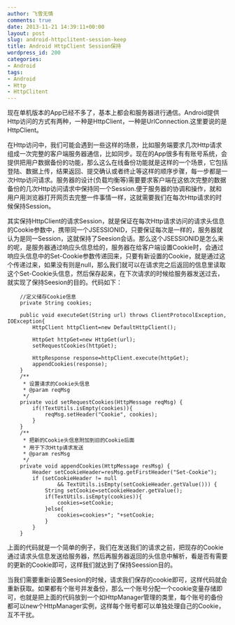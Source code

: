 ```yaml
---
author: 飞雪无情
comments: true
date: 2013-11-21 14:39:11+00:00
layout: post
slug: android-httpclitent-session-keep
title: Android HttpClient Session保持
wordpress_id: 200
categories:
- Android
tags:
- Android
- Http
- HttpClitent
---
```


现在单机版本的App已经不多了，基本上都会和服务器进行通信。Android提供Http访问的方式有两种，一种是HttpClient，一种是UrlConnection.这里要说的是HttpClient。

在Http访问中，我们可能会遇到一些这样的场景，比如服务端要求几次Http请求组成一次完整的客户端服务器通信，比如同步。现在的App很多有有账号系统，会提供把用户数据备份的功能，那么这么在线备份功能就是这样的一个场景，它包括登陆、数据上传，结果返回、提交确认或者终止等这样的顺序步骤，每一步都是一次Http访问请求。服务器的设计(负载均衡等)需要要求客户端在这依次完整的数据备份的几次Http访问请求中保持同一个Session.便于服务器的协调和操作，就和用户用浏览器打开网页去完整一件事情一样，这就需要我们在每次Http请求的时候保持Session。

其实保持HttpClient的请求Session，就是保证在每次Http请求访问的请求头信息的Cookie参数中，携带同一个JSESSIONID，只要保证每次是一样的，服务器就认为是同一Session，这就保持了Seesion会话。那么这个JSESSIONID是怎么来的呢，是服务器通过响应头信息给的，服务器在给客户端设置Cookie时，会通过响应头信息中的Set-Cookie参数传递回来，只要有新设置的Cookie，就是通过这个传递过来，如果没有则是null，那么我们就可以在请求完之后返回的信息里读取这个Set-Cookie头信息，然后保存起来，在下次请求的时候给服务器发送过去，就实现了保持Seesion的目的。代码如下：

    
    	
        //定义储存Cookie信息
        private String cookies;
    
    	public void executeGet(String url) throws ClientProtocolException, IOException{
    		HttpClient httpClient=new DefaultHttpClient();
    
    		HttpGet httpGet=new HttpGet(url);
    		setRequestCookies(httpGet);
    
    		HttpResponse response=httpClient.execute(httpGet);
    		appendCookies(response);
    	}
    	/**
    	 * 设置请求的Cookie头信息
    	 * @param reqMsg
    	 */
    	private void setRequestCookies(HttpMessage reqMsg) {
    		if(!TextUtils.isEmpty(cookies)){
    			reqMsg.setHeader("Cookie", cookies);
    		}
    	}
    	/**
    	 * 把新的Cookie头信息附加到旧的Cookie后面
    	 * 用于下次Http请求发送
    	 * @param resMsg
    	 */
    	private void appendCookies(HttpMessage resMsg) {
    		Header setCookieHeader=resMsg.getFirstHeader("Set-Cookie");
    		if (setCookieHeader != null
    				&& TextUtils.isEmpty(setCookieHeader.getValue())) {
    			String setCookie=setCookieHeader.getValue();
    			if(TextUtils.isEmpty(cookies)){
    				cookies=setCookie;
    			}else{
    				cookies=cookies+"; "+setCookie;
    			}
    		}
    	}


上面的代码就是一个简单的例子，我们在发送我们的请求之前，把现存的Cookie通过请求头信息发送给服务器，然后再服务器返回的头信息中解析，看是否有需要的更新的Cookie即可，这样我们就达到了保持Seession目的。

当我们需要重新设置Seesion的时候，请求我们保存的cookie即可，这样代码就会重新获取。如果都有个账号并发备份，那么一个账号分配一个cookie变量存储即可，也就是把上面的代码放到一个如HttpManager管理的类里，每个账号的备份都可以new个HttpManager实例，这样每个账号都可以单独处理自己的Cookie，互不干扰。


